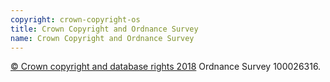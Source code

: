 ```yaml
---
copyright: crown-copyright-os
title: Crown Copyright and Ordnance Survey
name: Crown Copyright and Ordnance Survey
---
```


[© Crown copyright and database rights 2018](https://www.nationalarchives.gov.uk/information-management/re-using-public-sector-information/uk-government-licensing-framework/crown-copyright/) Ordnance Survey 100026316.
